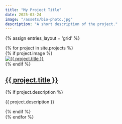 ```yaml
---
title: "My Project Title"
date: 2025-03-24
image: "/assets/bio-photo.jpg"
description: "A short description of the project."
---
```


{% assign entries_layout = 'grid' %}
<div class="entries-{{ entries_layout }}">
  {% for project in site.projects %}
    <article class="archive__item" itemscope itemtype="https://schema.org/CreativeWork">
      {% if project.image %}
        <div class="archive__item-teaser">
          <a href="{{ project.url | relative_url }}">
            <img src="{{ project.image | relative_url }}" alt="{{ project.title }}">
          </a>
        </div>
      {% endif %}
      <h2 class="archive__item-title" itemprop="headline">
        <a href="{{ project.url | relative_url }}">{{ project.title }}</a>
      </h2>
      {% if project.description %}
        <p>{{ project.description }}</p>
      {% endif %}
    </article>
  {% endfor %}
</div>